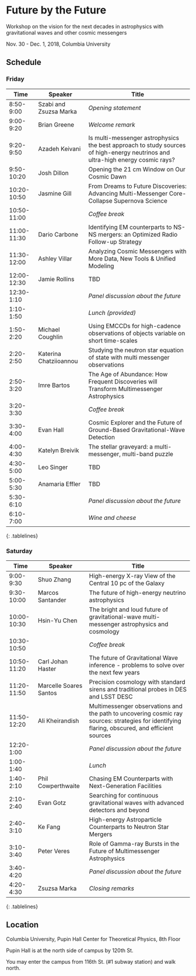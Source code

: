 <style>
.tablelines table, .tablelines td, .tablelines th {
        border: 1px solid black;
        }
</style>

# Future by the Future
Workshop on the vision for the next decades in astrophysics with gravitational waves and other cosmic messengers

Nov. 30 - Dec. 1, 2018, Columbia University

## Schedule

### Friday
| Time | Speaker | Title |
|-------------|-------------------------|-------------------------|
| 8:50-9:00 | Szabi and Zsuzsa Marka | _Opening statement_ |
| 9:00-9:20 | Brian Greene | _Welcome remark_  |
| 9:20-9:50 | Azadeh Keivani | Is multi-messenger astrophysics the best approach to study sources of high-energy neutrinos and ultra-high energy cosmic rays? |
| 9:50-10:20 | Josh Dillon | Opening the 21 cm Window on Our Cosmic Dawn |
| 10:20-10:50 | Jasmine Gill | From Dreams to Future Discoveries: Advancing Multi-Messenger Core-Collapse Supernova Science |
| 10:50-11:00 |  | _Coffee break_ |
| 11:00-11:30 | Dario Carbone | Identifying EM counterparts to NS-NS mergers: an Optimized Radio Follow-up Strategy |
| 11:30-12:00 | Ashley Villar | Analyzing Cosmic Messengers with More Data, New Tools & Unified Modeling |
| 12:00-12:30 | Jamie Rollins | TBD |
| 12:30-1:10 |  | _Panel discussion about the future_ |
| 1:10-1:50 |  | _Lunch (provided)_ |
| 1:50-2:20 | Michael Coughlin | Using EMCCDs for high-cadence observations of objects variable on short time-scales |
| 2:20-2:50 | Katerina Chatziioannou | Studying the neutron star equation of state with multi messenger observations |
| 2:50-3:20 | Imre Bartos | The Age of Abundance: How Frequent Discoveries will Transform Multimessenger Astrophysics |
| 3:20-3:30 |  | _Coffee break_ |
| 3:30-4:00 | Evan Hall | Cosmic Explorer and the Future of Ground-Based Gravitational-Wave Detection |
| 4:00-4:30 | Katelyn Breivik | The stellar graveyard: a multi-messenger, multi-band puzzle |
| 4:30-5:00 | Leo Singer | TBD |
| 5:00-5:30 | Anamaria Effler | TBD |
| 5:30-6:10 |  | _Panel discussion about the future_ |
| 6:10-7:00 |  | _Wine and cheese_ |
{: .tablelines}

### Saturday
| Time | Speaker | Title |
|-------------|-------------------------|-------------------------|
| 9:00-9:30 | Shuo Zhang | High-energy X-ray View of the Central 10 pc of the Galaxy |
| 9:30-10:00 | Marcos Santander | The future of high-energy neutrino astrophysics |
| 10:00-10:30 | Hsin-Yu Chen | The bright and loud future of gravitational-wave multi-messenger astrophysics and cosmology |
| 10:30-10:50 |  | _Coffee break_ |
| 10:50-11:20 | Carl Johan Haster | The future of Gravitational Wave inference - problems to solve over the next few years |
| 11:20-11:50 | Marcelle Soares Santos | Precision cosmology with standard sirens and traditional probes in DES and LSST DESC |
| 11:50-12:20 | Ali Kheirandish | Multimessenger observations and the path to uncovering cosmic ray sources: strategies for identifying flaring, obscured, and efficient sources |
| 12:20-1:00 |  | _Panel discussion about the future_ |
| 1:00-1:40 |  | _Lunch_ |
| 1:40-2:10 | Phil Cowperthwaite | Chasing EM Counterparts with Next-Generation Facilities |
| 2:10-2:40 | Evan Gotz | Searching for continuous gravitational waves with advanced detectors and beyond |
| 2:40-3:10 | Ke Fang | High-energy Astroparticle Counterparts to Neutron Star Mergers |
| 3:10-3:40 | Peter Veres | Role of Gamma-ray Bursts in the Future of Multimessenger Astrophysics |
| 3:40-4:20 |  | _Panel discussion about the future_ |
| 4:20-4:30 | Zsuzsa Marka | _Closing remarks_ |
{: .tablelines}

## Location
Columbia University, Pupin Hall
Center for Theoretical Physics, 8th Floor

Pupin Hall is at the north side of campus by 120th St.

You may enter the campus from 116th St. (#1 subway station) and walk north.
